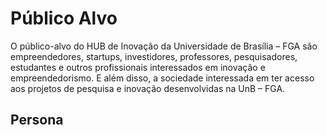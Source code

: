 # Público Alvo

O público-alvo do HUB de Inovação da Universidade de Brasília – FGA são empreendedores, startups, investidores, professores, pesquisadores, estudantes e outros profissionais interessados em inovação e empreendedorismo.  E além disso, a sociedade interessada em ter acesso aos projetos de pesquisa e inovação desenvolvidas na UnB – FGA. 


## Persona
